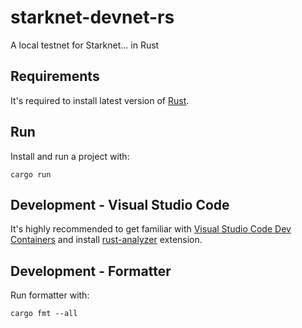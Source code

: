 # starknet-devnet-rs
A local testnet for Starknet... in Rust

## Requirements
It's required to install latest version of [Rust](https://www.rust-lang.org/tools/install).

## Run
Install and run a project with:
```
cargo run
```

## Development - Visual Studio Code
It's highly recommended to get familiar with [Visual Studio Code Dev Containers](https://code.visualstudio.com/docs/devcontainers/create-dev-container#_dockerfile) and install [rust-analyzer](https://code.visualstudio.com/docs/languages/rust) extension.

## Development - Formatter
Run formatter with:
```
cargo fmt --all
```
